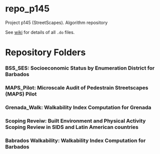 # repo_p145
Project p145 (StreetScapes). Algorithm repository

See [wiki](https://github.com/UWI-DataGroup/repo_p145/wiki) for details of all `.do` files.

# Repository Folders

### BSS_SES:               Socioeconomic Status by Enumeration District for Barbados
### MAPS_Pilot:            Microscale Audit of Pedestrain Streetscapes (MAPS) Pilot
### Grenada_Walk:          Walkability Index Computation for Grenada
### Scoping Reveiw:        Built Environment and Physical Activity Scoping Review in SIDS and Latin American countries
### Babrados Walkability:  Walkability Index Computation for Barbados
